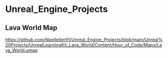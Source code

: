 # Unreal_Engine_Projects


## Lava World Map

https://github.com/Npelletier91/Unreal_Engine_Projects/blob/main/Unreal%20Projects/UnrealLearningKit_Lava_World/Content/Hour_of_Code/Maps/Lava_World.umap
